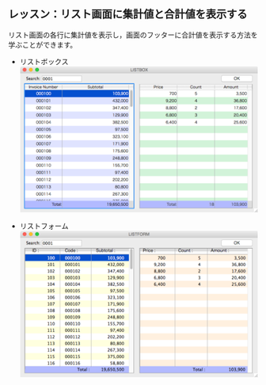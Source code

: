 レッスン：リスト画面に集計値と合計値を表示する
---

リスト画面の各行に集計値を表示し，画面のフッターに合計値を表示する方法を学ぶことができます。

* リストボックス
![](https://github.com/4D-JP/tutorial-display-subtotal-in-list/blob/master/images/1.png)

* リストフォーム
![](https://github.com/4D-JP/tutorial-display-subtotal-in-list/blob/master/images/2.png)
